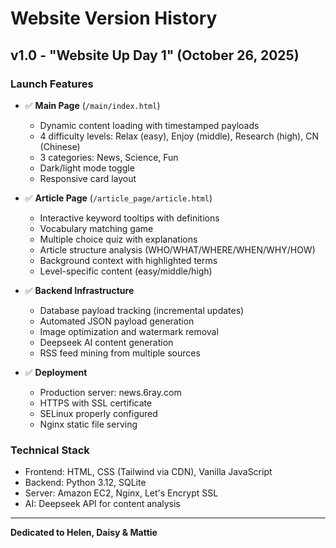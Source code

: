 # Website Version History

## v1.0 - "Website Up Day 1" (October 26, 2025)

### Launch Features
- ✅ **Main Page** (`/main/index.html`)
  - Dynamic content loading with timestamped payloads
  - 4 difficulty levels: Relax (easy), Enjoy (middle), Research (high), CN (Chinese)
  - 3 categories: News, Science, Fun
  - Dark/light mode toggle
  - Responsive card layout

- ✅ **Article Page** (`/article_page/article.html`)
  - Interactive keyword tooltips with definitions
  - Vocabulary matching game
  - Multiple choice quiz with explanations
  - Article structure analysis (WHO/WHAT/WHERE/WHEN/WHY/HOW)
  - Background context with highlighted terms
  - Level-specific content (easy/middle/high)

- ✅ **Backend Infrastructure**
  - Database payload tracking (incremental updates)
  - Automated JSON payload generation
  - Image optimization and watermark removal
  - Deepseek AI content generation
  - RSS feed mining from multiple sources

- ✅ **Deployment**
  - Production server: news.6ray.com
  - HTTPS with SSL certificate
  - SELinux properly configured
  - Nginx static file serving

### Technical Stack
- Frontend: HTML, CSS (Tailwind via CDN), Vanilla JavaScript
- Backend: Python 3.12, SQLite
- Server: Amazon EC2, Nginx, Let's Encrypt SSL
- AI: Deepseek API for content analysis

---

**Dedicated to Helen, Daisy & Mattie**
